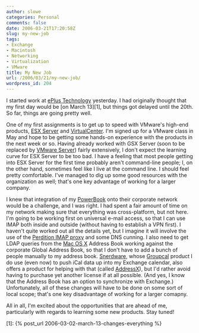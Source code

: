 ```yaml
---
author: slowe
categories: Personal
comments: false
date: 2006-03-21T17:20:58Z
slug: my-new-job
tags:
- Exchange
- Macintosh
- Networking
- Virtualization
- VMware
title: My New Job
url: /2006/03/21/my-new-job/
wordpress_id: 204
---
```


I started work at [ePlus Technology](http://www.eplus.com/) yesterday. I had originally thought that my first day would be [on March 13][1], but things got delayed until the 20th. So far, things are going pretty well.

One of my first assignments is to get up to speed with VMware's high-end products, [ESX Server](http://www.vmware.com/products/esx/) and [VirtualCenter](http://www.vmware.com/products/vc/). I'm signed up for a VMware class in May and hope to be getting some hands-on experience with the products in the next week or so. Having already worked with GSX Server (soon to be replaced by [VMware Server](http://www.vmware.com/products/server/)) fairly extensively, I don't expect the learning curve for ESX Server to be too bad. I have a feeling that most people getting into ESX Server for the first time probably aren't command-line people; I, on the other hand, sometimes feel like I live at the command line. I should feel pretty comfortable. I've managed to dig up some good resources with the organization as well; that's one key advantage of working for a larger company.

I knew that integration of my [PowerBook](http://www.apple.com/powerbook/) onto their corporate network would be a challenge, and I was right. I had spent a fair amount of time on my network making sure that everything was cross-platform, but not here. I'm going to be working first on universal e-mail access, so that I can use IMAP both inside and outside (without having to establish a VPN first). I haven't quite worked out all the details yet, but I imagine it will involve the use of the [Perdition IMAP proxy](http://www.vergenet.net/linux/perdition/) and some DNS cunning. I also need to get LDAP queries from the [Mac OS X](http://www.apple.com/macosx/) Address Book working against the corporate Global Address Book, so that I don't have to add a bunch of people manually to my address book. [Snerdware](http://www.snerdware.com/), whose [Groupcal](http://www.snerdware.com/groupcal/) product I do use (even now) to push iCal data up into my Exchange calendar, also offers a product for helping with that (called [AddressX](http://www.snerdware.com/addressx/)), but I'd rather avoid having to purchase yet another license if at all possible. (And yes, I know that the Address Book has an option to synchronize with Exchange.) Unfortunately, all of these changes will have to be done on some sort of local scope; that's one key disadvantage of working for a larger comapny.

All in all, I'm excited about the opportunities that are ahead of me, particularly with regards to learning some new products. Stay tuned!

[1]: {% post_url 2006-03-02-march-13-changes-everything %}
